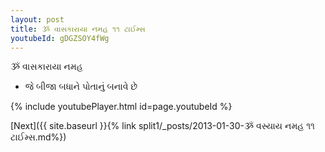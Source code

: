 ```yaml
---
layout: post
title: ૐ વાસકારાયા નમહ ૧૧ ટાઈમ્સ
youtubeId: gDGZSOY4fWg
---
```

 
 
 ૐ વાસકારાયા નમહ  
 
 -  જે બીજા બધાને પોતાનું બનાવે છે 
 
  
 
  
 
 
 
 
 
 


{% include youtubePlayer.html id=page.youtubeId %}
 
[Next]({{ site.baseurl }}{% link  split1/_posts/2013-01-30-ૐ વસ્યાય નમહ ૧૧ ટાઈમ્સ.md%})
 
